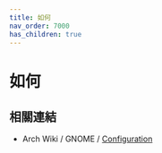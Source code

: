 ```yaml
---
title: 如何
nav_order: 7000
has_children: true
---
```



# 如何


## 相關連結

* Arch Wiki / GNOME / [Configuration](https://wiki.archlinux.org/title/GNOME#Configuration)
